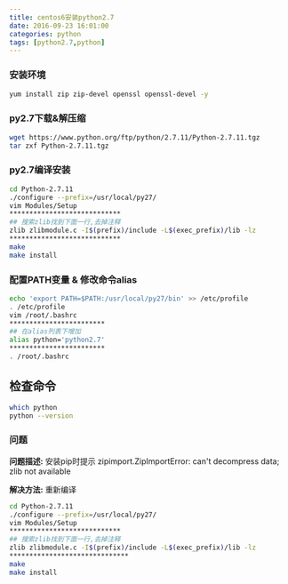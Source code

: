 ```yaml
---
title: centos6安装python2.7
date: 2016-09-23 16:01:00
categories: python
tags: [python2.7,python]
---
```

### 安装环境
``` bash
yum install zip zip-devel openssl openssl-devel -y
```

### py2.7下载&解压缩
``` bash
wget https://www.python.org/ftp/python/2.7.11/Python-2.7.11.tgz
tar zxf Python-2.7.11.tgz
```

### py2.7编译安装
``` bash
cd Python-2.7.11
./configure --prefix=/usr/local/py27/
vim Modules/Setup
****************************
## 搜索zlib找到下面一行,去掉注释
zlib zlibmodule.c -I$(prefix)/include -L$(exec_prefix)/lib -lz
****************************
make
make install
```

### 配置PATH变量 & 修改命令alias
``` bash
echo 'export PATH=$PATH:/usr/local/py27/bin' >> /etc/profile
. /etc/profile
vim /root/.bashrc
************************
## 在alias列表下增加
alias python='python2.7'
************************
. /root/.bashrc
```

## 检查命令
``` bash
which python
python --version
```

### 问题
**问题描述:**
安装pip时提示
zipimport.ZipImportError: can't decompress data; zlib not available 

**解决方法:**
重新编译
``` bash
cd Python-2.7.11
./configure --prefix=/usr/local/py27/
vim Modules/Setup
****************************
## 搜索zlib找到下面一行,去掉注释
zlib zlibmodule.c -I$(prefix)/include -L$(exec_prefix)/lib -lz
******************************
make
make install
```